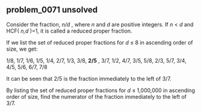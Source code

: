 ## problem_0071 unsolved
Consider the fraction, _n/d_ , where _n_ and _d_ are positive integers. If _n_
< _d_ and HCF( _n,d_ )=1, it is called a reduced proper fraction.

If we list the set of reduced proper fractions for _d_ ≤ 8 in ascending order
of size, we get:

1/8, 1/7, 1/6, 1/5, 1/4, 2/7, 1/3, 3/8, **2/5** , 3/7, 1/2, 4/7, 3/5, 5/8,
2/3, 5/7, 3/4, 4/5, 5/6, 6/7, 7/8

It can be seen that 2/5 is the fraction immediately to the left of 3/7.

By listing the set of reduced proper fractions for _d_ ≤ 1,000,000 in
ascending order of size, find the numerator of the fraction immediately to the
left of 3/7.

